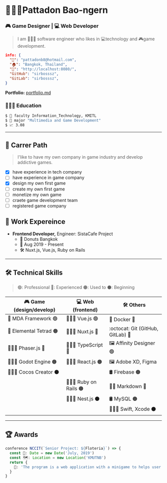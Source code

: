 # 🙎🏻‍♂️Pattadon Bao-ngern

<!-- select_only_one_profession -->

### 🎮 Game Designer | 💻 Web Developer

<!-- Personal information -->

> I am 👨🏼‍💻 software engineer who likes in 💻technology and 🎮game development.

```json
info: {
  "📧": "pattadonb8@hotmail.com",
  "🏠": "Bangkok, Thailand",
  "🔗": "http://localhost:8080/",
  "GitHub": "sirbosssz",
  "GitLab": "sirbosssz",
}
```

**Portfolio:** [portfolio.md](portfolio.md)

### 👨🏻‍🎓 Education

```bash
$ 🏫 faculty Information_Technology, KMITL
$ 📖 major "Multimedia and Game Development"
$ 📈 3.08
```

---

## 🧳 Carrer Path

> I'like to have my own company in game industry and develop addictive games.

- [x] have experience in tech company
- [ ] have experience in game company
- [x] design my own first game
- [ ] create my own first game
- [ ] monetize my own game
- [ ] craete game development team
- [ ] registered game company

## 🚀 Work Expereince

- **Frontend Developer,** Engineer: SistaCafe Project
  - 🏢 Donuts Bangkok
  - 📅 Aug 2019 - Present
  - 🛠 Nuxt.js, Vue.js, Ruby on Rails

---

## 🛠 Technical Skills

> 🟢: Professional 🔵: Experienced 🟠: Used to ⚫: Beginning

<table>
  <thead>
    <tr>
      <th>🎮 Game (design/develop)</th>
      <th>💻 Web (frontend)</th>
      <th>🛠 Others</th>
    </tr>
  </thead>
  <tbody>
    <tr>
      <td>📝 MDA Framework 🟢</td>
      <td>👨🏼‍💻 Vue.js 🟢</td>
      <td>🐳 Docker 🔵</td>
    </tr>
    <tr>
      <td>📝 Elemental Tetrad 🟠</td>
      <td>👨🏼‍💻 Nuxt.js 🔵</td>
      <td>:octocat: Git (GitHub, GitLab) 🔵</td>
    </tr>
    <tr>
      <td>👨🏼‍💻 Phaser.js 🔵</td>
      <td>👨🏼‍💻 TypeScript 🔵</td>
      <td>🖼 Affinity Designer 🟢</td>
    </tr>
    <tr>
      <td>👨🏼‍💻 Godot Engine 🟠</td>
      <td>👨🏼‍💻 React.js 🟠</td>
      <td>🖼 Adobe XD, Figma</td>
    </tr>
    <tr>
      <td colspan="2">👨🏼‍💻 Cocos Creator ⚫</td>
      <td>🛢 Firebase 🟠</td>
    </tr>
    <tr>
      <td></td>
      <td>👨🏼‍💻 Ruby on Rails 🟠</td>
      <td>✍🏼 Markdown 🔵</td>
    </tr>
    <tr>
      <td></td>
      <td>👨🏼‍💻 Nest.js ⚫</td>
      <td>🛢 MySQL 🟠</td>
    </tr>
    <tr>
      <td></td>
      <td></td>
      <td>👨🏼‍💻 Swift, Xcode ⚫</td>
    </tr>
  </tbody>
</table>

---

## 🏆 Awards

```typescript
conference NCCIT(`Senior Project: ${Floteria}`) => {
  const 📅: Date = new Date('July, 2019')
  const 🗺: Location = new Location('KMUTNB')
  return {
    📝: 'The program is a web application with a minigame to helps user learning in Flowchart and Computational Thinking.'
  }
}
```
